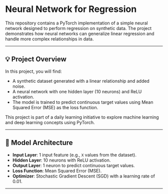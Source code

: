# Neural Network for Regression
This repository contains a PyTorch implementation of a simple neural network designed to perform regression on synthetic data. The project demonstrates how neural networks can generalize linear regression and handle more complex relationships in data.

---

## 💡 Project Overview

In this project, you will find:
- A synthetic dataset generated with a linear relationship and added noise.
- A neural network with one hidden layer (10 neurons) and ReLU activation.
- The model is trained to predict continuous target values using Mean Squared Error (MSE) as the loss function.

This project is part of a daily learning initiative to explore machine learning and deep learning concepts using PyTorch.

---

## 🧠 Model Architecture

- **Input Layer**: 1 input feature (e.g., `X` values from the dataset).
- **Hidden Layer**: 10 neurons with ReLU activation.
- **Output Layer**: 1 neuron to predict continuous target values.
- **Loss Function**: Mean Squared Error (MSE).
- **Optimizer**: Stochastic Gradient Descent (SGD) with a learning rate of 0.01.

---
